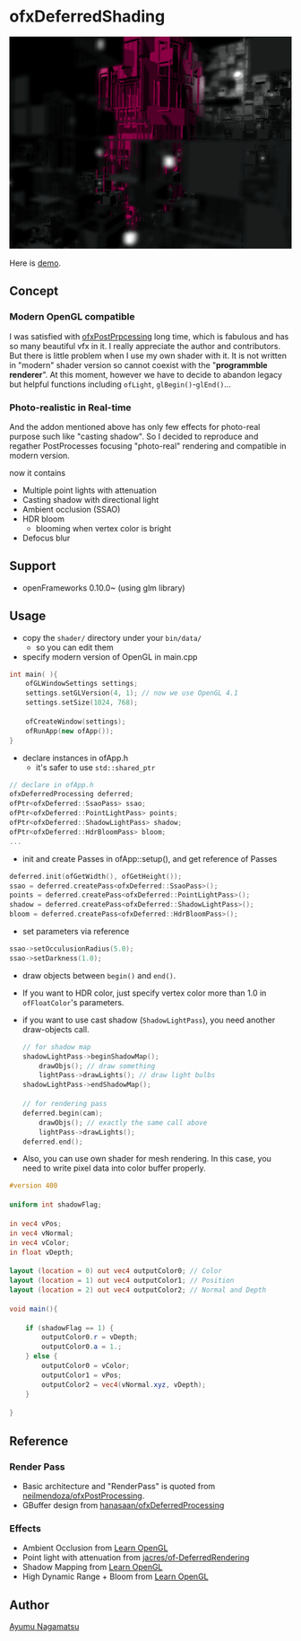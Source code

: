 # ofxDeferredShading
![](./screenshot.png)

Here is [demo](https://www.youtube.com/watch?v=xhm2CdpSpcI).

## Concept
### Modern OpenGL compatible
I was satisfied with [ofxPostPrpcessing](https://github.com/neilmendoza/ofxPostProcessing) long time, which is fabulous and has so many beautiful vfx in it. I really appreciate the author and contributors.
But there is little problem when I use my own shader with it. It is not written in "modern" shader version so cannot coexist with the "**programmble renderer**".
At this moment, however we have to decide to abandon legacy but helpful functions including ```ofLight```, ```glBegin()```-```glEnd()```...
### Photo-realistic in Real-time
And the addon mentioned above has only few effects for photo-real purpose such like "casting shadow". So I decided to reproduce and regather PostProcesses focusing "photo-real" rendering and compatible in modern version.

now it contains
* Multiple point lights with attenuation
* Casting shadow with directional light
* Ambient occlusion (SSAO)
* HDR bloom
    * blooming when vertex color is bright
* Defocus blur

## Support
* openFrameworks 0.10.0~ (using glm library)

## Usage
* copy the ```shader/``` directory under your ```bin/data/```
    * so you can edit them
* specify modern version of OpenGL in main.cpp
```C++
int main( ){
    ofGLWindowSettings settings;
    settings.setGLVersion(4, 1); // now we use OpenGL 4.1
    settings.setSize(1024, 768);

    ofCreateWindow(settings);
    ofRunApp(new ofApp());
}
```
* declare instances in ofApp.h
    * it's safer to use `std::shared_ptr`    
```C++
// declare in ofApp.h
ofxDeferredProcessing deferred;
ofPtr<ofxDeferred::SsaoPass> ssao;
ofPtr<ofxDeferred::PointLightPass> points;
ofPtr<ofxDeferred::ShadowLightPass> shadow;
ofPtr<ofxDeferred::HdrBloomPass> bloom;
...
```
* init and create Passes in ofApp::setup(), and get reference of Passes
```C++
deferred.init(ofGetWidth(), ofGetHeight());
ssao = deferred.createPass<ofxDeferred::SsaoPass>();
points = deferred.createPass<ofxDeferred::PointLightPass>();
shadow = deferred.createPass<ofxDeferred::ShadowLightPass>();    
bloom = deferred.createPass<ofxDeferred::HdrBloomPass>();
```
* set parameters via reference
```C++
ssao->setOcculusionRadius(5.0);
ssao->setDarkness(1.0);
```
* draw objects between `begin()` and `end()`.
* If you want to HDR color, just specify vertex color more than 1.0 in `ofFloatColor`'s parameters.
* if you want to use cast shadow (`ShadowLightPass`), you need another draw-objects call.

    ```C++
    // for shadow map
    shadowLightPass->beginShadowMap();
        drawObjs(); // draw something
        lightPass->drawLights(); // draw light bulbs
    shadowLightPass->endShadowMap();

    // for rendering pass
    deferred.begin(cam);
        drawObjs(); // exactly the same call above
        lightPass->drawLights();
    deferred.end();
    ```
* Also, you can use own shader for mesh rendering. In this case, you need to write pixel data into color buffer properly.

```GLSL
#version 400

uniform int shadowFlag;

in vec4 vPos;
in vec4 vNormal;
in vec4 vColor;
in float vDepth;

layout (location = 0) out vec4 outputColor0; // Color
layout (location = 1) out vec4 outputColor1; // Position
layout (location = 2) out vec4 outputColor2; // Normal and Depth

void main(){

    if (shadowFlag == 1) {
        outputColor0.r = vDepth;
        outputColor0.a = 1.;
    } else {
        outputColor0 = vColor;
        outputColor1 = vPos;
        outputColor2 = vec4(vNormal.xyz, vDepth);
    }

}

```

## Reference
### Render Pass
* Basic architecture and "RenderPass" is quoted from [neilmendoza/ofxPostProcessing](https://github.com/neilmendoza/ofxPostProcessing).
* GBuffer design from [hanasaan/ofxDeferredProcessing](https://github.com/hanasaan/ofxDeferredProcessing/)

### Effects
* Ambient Occlusion from [Learn OpenGL](https://learnopengl.com/#!Advanced-Lighting/SSAO)
* Point light with attenuation from
 [jacres/of-DeferredRendering](https://github.com/jacres/of-DeferredRendering)
* Shadow Mapping from [Learn OpenGL](https://learnopengl.com/Advanced-Lighting/Shadows/Shadow-Mapping)
* High Dynamic Range + Bloom from [Learn OpenGL](https://learnopengl.com/#!Advanced-Lighting/Bloom)

## Author
[Ayumu Nagamatsu](http://ayumu-nagamatsu.com/)
